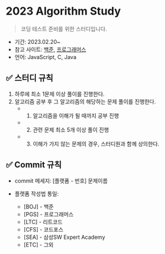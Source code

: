 # 2023 Algorithm Study
> 코딩 테스트 준비를 위한 스터디입니다.

- 기간: 2023.02.20~
- 참고 사이트: [백준](https://www.acmicpc.net/), [프로그래머스](https://programmers.co.kr/learn/challenges)
- 언어: JavaScript, C, Java

## ✅ 스터디 규칙

1. 하루에 최소 1문제 이상 풀이를 진행한다.
2. 알고리즘 공부 후 그 알고리즘의 해당하는 문제 풀이를 진행한다.
   - 1. 알고리즘을 이해가 될 때까지 공부 진행
   - 2. 관련 문제 최소 5개 이상 풀이 진행
   - 3. 이해가 가지 않는 문제의 경우, 스터디원과 함께 상의한다.

## ✅ Commit 규칙
- commit 메세지: [플랫폼 - 번호] 문제이름

- 플랫폼 작성법 통일: 
  * [BOJ] - 백준 
  * [PGS] - 프로그래머스
  * [LTC] - 리트코드
  * [CFS] - 코드포스
  * [SEA] - 삼성SW Expert Academy
  * [ETC] - 그외
